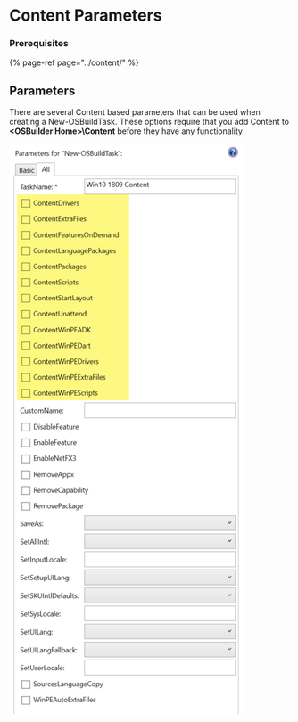# Content Parameters

### Prerequisites

{% page-ref page="../content/" %}

## Parameters

There are several Content based parameters that can be used when creating a New-OSBuildTask.  These options require that you add Content to **&lt;OSBuilder Home&gt;\Content** before they have any functionality

![](../../../../.gitbook/assets/image%20%28141%29.png)

